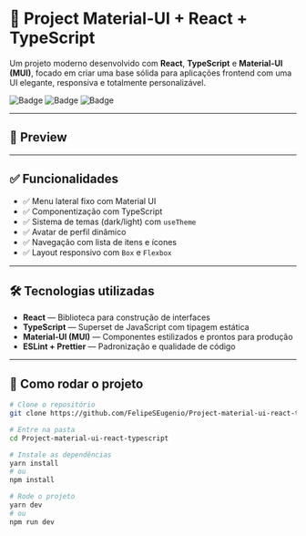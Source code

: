 # 🚀 Project Material-UI + React + TypeScript

Um projeto moderno desenvolvido com **React**, **TypeScript** e **Material-UI (MUI)**, focado em criar uma base sólida para aplicações frontend com uma UI elegante, responsiva e totalmente personalizável.

![Badge](https://img.shields.io/badge/React-18-blue?style=flat&logo=react)
![Badge](https://img.shields.io/badge/TypeScript-4.x-blue?style=flat&logo=typescript)
![Badge](https://img.shields.io/badge/MUI-5.x-blue?style=flat&logo=mui)

---

## 📸 **Preview**


---

## ✅ **Funcionalidades**

- ✅ Menu lateral fixo com Material UI
- ✅ Componentização com TypeScript
- ✅ Sistema de temas (dark/light) com `useTheme`
- ✅ Avatar de perfil dinâmico
- ✅ Navegação com lista de itens e ícones
- ✅ Layout responsivo com `Box` e `Flexbox`

---

## 🛠️ **Tecnologias utilizadas**

- **React** — Biblioteca para construção de interfaces
- **TypeScript** — Superset de JavaScript com tipagem estática
- **Material-UI (MUI)** — Componentes estilizados e prontos para produção
- **ESLint + Prettier** — Padronização e qualidade de código

---

## 🚀 **Como rodar o projeto**

```bash
# Clone o repositório
git clone https://github.com/FelipeSEugenio/Project-material-ui-react-typescript.git

# Entre na pasta
cd Project-material-ui-react-typescript

# Instale as dependências
yarn install
# ou
npm install

# Rode o projeto
yarn dev
# ou
npm run dev
